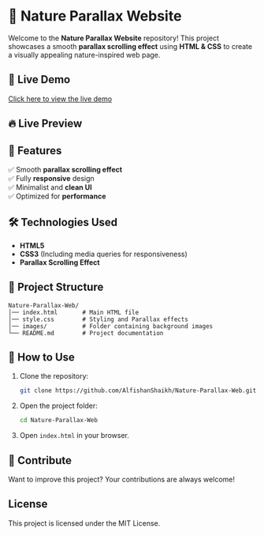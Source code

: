 # 🌿 Nature Parallax Website

Welcome to the **Nature Parallax Website** repository! This project showcases a smooth **parallax scrolling effect** using **HTML & CSS** to create a visually appealing nature-inspired web page.

## 🔗 Live Demo
[Click here to view the live demo](#) 

## 🔥 Live Preview  

## 🎨 Features
✅ Smooth **parallax scrolling effect**  
✅ Fully **responsive** design  
✅ Minimalist and **clean UI**  
✅ Optimized for **performance** 

## 🛠️ Technologies Used
- **HTML5**
- **CSS3** (Including media queries for responsiveness)
- **Parallax Scrolling Effect**

## 📂 Project Structure
```
Nature-Parallax-Web/
│── index.html       # Main HTML file
│── style.css        # Styling and Parallax effects
│── images/          # Folder containing background images
└── README.md        # Project documentation
```

## 🚀 How to Use
1. Clone the repository:
   ```sh
   git clone https://github.com/AlfishanShaikh/Nature-Parallax-Web.git
   ```
2. Open the project folder:
   ```sh
   cd Nature-Parallax-Web
   ```
3. Open `index.html` in your browser.

## 🤝 Contribute 

Want to improve this project? Your contributions are always welcome!  

## License

This project is licensed under the MIT License.
